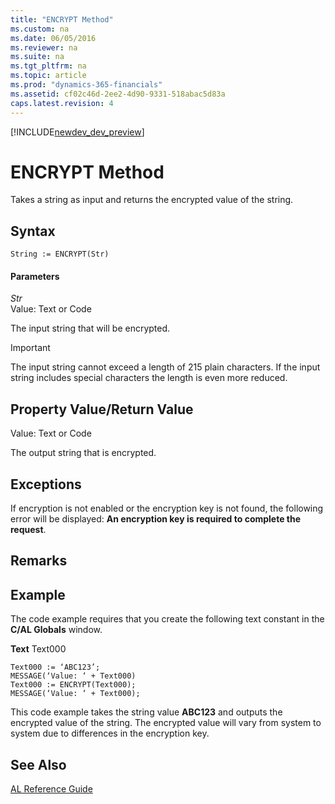 ```yaml
---
title: "ENCRYPT Method"
ms.custom: na
ms.date: 06/05/2016
ms.reviewer: na
ms.suite: na
ms.tgt_pltfrm: na
ms.topic: article
ms.prod: "dynamics-365-financials"
ms.assetid: cf02c46d-2ee2-4d90-9331-518abac5d83a
caps.latest.revision: 4
---
```


[!INCLUDE[newdev_dev_preview](../includes/newdev_dev_preview.md)]

# ENCRYPT Method
Takes a string as input and returns the encrypted value of the string.  

## Syntax  

```  
String := ENCRYPT(Str)  
```  

#### Parameters  
 *Str*  
 Value: Text or Code  

 The input string that will be encrypted.  

> [!IMPORTANT]  
>  The input string cannot exceed a length of 215 plain characters. If the input string includes special characters the length is even more reduced.  

## Property Value/Return Value  
 Value: Text or Code  

 The output string that is encrypted.  

## Exceptions  
 If encryption is not enabled or the encryption key is not found, the following error will be displayed: **An encryption key is required to complete the request**.  

## Remarks  

## Example  
 The code example requires that you create the following text constant in the **C/AL Globals** window.  

 **Text** Text000  

```  
Text000 := ‘ABC123’;  
MESSAGE(‘Value: ‘ + Text000)  
Text000 := ENCRYPT(Text000);  
MESSAGE(‘Value: ‘ + Text000);  
```  

 This code example takes the string value **ABC123** and outputs the encrypted value of the string. The encrypted value will vary from system to system due to differences in the encryption key.  

## See Also  
    
 [AL Reference Guide](../devenv-al-reference-guide.md)
